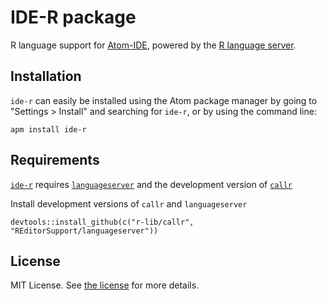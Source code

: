# IDE-R package

R language support for [Atom-IDE](https://ide.atom.io/), powered by the [R language server](https://github.com/REditorSupport/languageserver).

## Installation

`ide-r` can easily be installed using the Atom package manager by going to "Settings > Install" and searching for `ide-r`, or by using the command line:

```
apm install ide-r
```

## Requirements

[`ide-r`](https://atom.io/packages/ide-r) requires [`languageserver`](https://github.com/REditorSupport/languageserver) and the development version of [`callr`](https://github.com/r-lib/callr)

Install development versions of `callr` and `languageserver`
```
devtools::install_github(c("r-lib/callr", "REditorSupport/languageserver"))
```


## License
MIT License.  See [the license](LICENSE.md) for more details.
